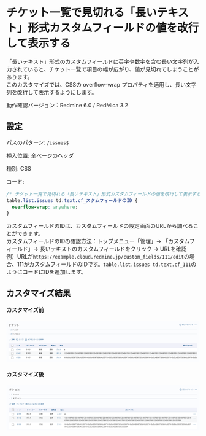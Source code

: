 # チケット一覧で見切れる「長いテキスト」形式カスタムフィールドの値を改行して表示する

「長いテキスト」形式のカスタムフィールドに英字や数字を含む長い文字列が入力されていると、チケット一覧で項目の幅が広がり、値が見切れてしまうことがあります。  
このカスタマイズでは、CSSの overflow-wrap プロパティを適用し、長い文字列を改行して表示するようにします。

動作確認バージョン：Redmine 6.0 / RedMica 3.2

## 設定

パスのパターン: `/issues$`

挿入位置: 全ページのヘッダ

種別: CSS

コード:

``` css
/* チケット一覧で見切れる「長いテキスト」形式カスタムフィールドの値を改行して表示する */
table.list.issues td.text.cf_スタムフィールドのID {
  overflow-wrap: anywhere;
}
```

カスタムフィールドのIDは、カスタムフィールドの設定画面のURLから調べることができます。  
カスタムフィールドのIDの確認方法：トップメニュー「管理」→ 「カスタムフィールド」→ 長いテキストのカスタムフィールドをクリック → URLを確認  
例）URLが`https://example.cloud.redmine.jp/custom_fields/111/edit`の場合、111がカスタムフィールドのIDです。`table.list.issues td.text.cf_111`のようにコードにIDを追加します。

## カスタマイズ結果

#### カスタマイズ前

![](before@2x.png)

#### カスタマイズ後

![](after@2x.png)

